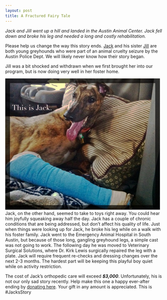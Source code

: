 ```yaml
---
layout: post
title: A Fractured Fairy Tale
---
```


*Jack and Jill went up a hill and landed in the Austin Animal Center.  Jack fell down and broke his leg and needed a long and costly rehabilitation.*

Please help us change the way this story ends. [Jack](/greyhounds/jack2) and his sister [Jill](/greyhounds/jill) are
both young greyhounds who were part of an animal cruelty seizure by the
Austin Police Dept. We will likely never know how their story began.

Jill was a bit shocked and withdrawn when we first brought her into our
program, but is now doing very well in her foster home.

<div class="row">
  <div class="col-md-6">
    <img alt="This is Jack" src="/img/thisisjack.jpeg"></img>
  </div>
  <div>
    Jack, on the other hand, seemed to take to toys right away. You could hear him
    joyfully squeaking away half the day. Jack has a couple of chronic conditions
    that are being addressed, but don’t affect his quality of life. Just when things
    were looking up for Jack, he broke his leg while on a walk with his
    foster family. Jack went to the Emergency Animal Hospital in
    South Austin, but because of those long, gangling greyhound legs, a
    simple cast was not going to work.  The following day he was moved to
    Veterinary Surgical Solutions, where Dr. Kirk Lewis surgically
    repaired the leg with a plate. Jack will require frequent re-checks
    and dressing changes over the next 2-3 months.
    The hardest part will be keeping this playful boy quiet while on activity
    restriction.
  </div>
</div>

The cost of Jack’s orthopedic care will exceed **_$3,000_**. Unfortunately, his is not
our only sad story recently. Help make this one a happy ever-after ending
by [donating here](/donate/).
Your gift in any amount is appreciated. This is #JacksStory
